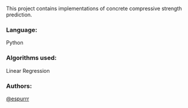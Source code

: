 This project contains implementations of concrete compressive strength prediction.

### Language: 
Python <br />
### Algorithms used: 
Linear Regression <br />
### Authors: <br />
[@espurrr](https://github.com/espurrr)
